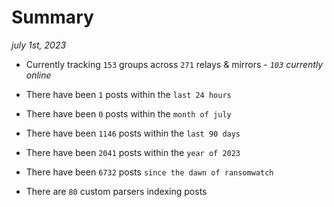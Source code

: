 
# Summary
_july 1st, 2023_

- Currently tracking `153` groups across `271` relays & mirrors - _`103` currently online_

- There have been `1` posts within the `last 24 hours`

- There have been `0` posts within the `month of july`

- There have been `1146` posts within the `last 90 days`

- There have been `2041` posts within the `year of 2023`

- There have been `6732` posts `since the dawn of ransomwatch`

- There are `80` custom parsers indexing posts
